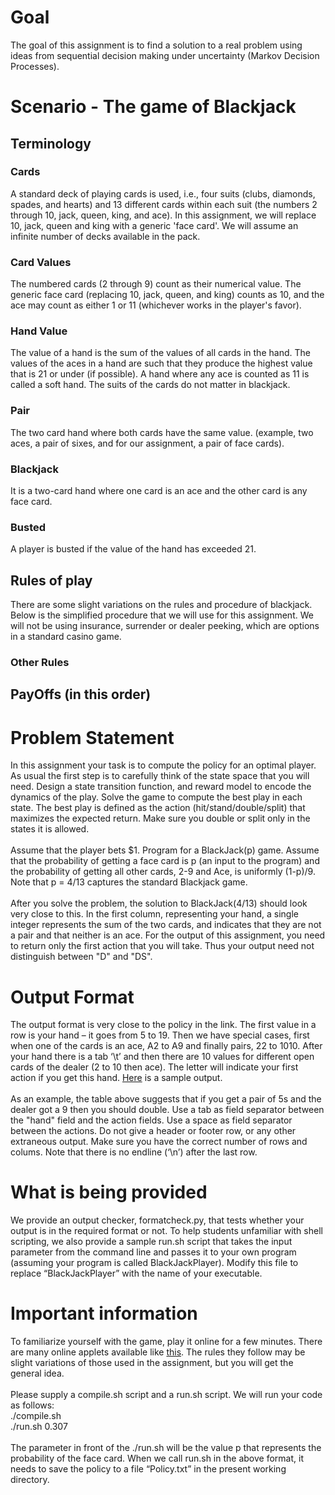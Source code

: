 # Goal
The goal of this assignment is to find a solution to a real problem using ideas from sequential decision making under uncertainty (Markov Decision Processes).

# Scenario - The game of Blackjack

## Terminology

### Cards
A standard deck of playing cards is used, i.e., four suits (clubs, diamonds, spades, and hearts) and 13 different cards within each suit (the numbers 2 through 10, jack, queen, king, and ace). In this assignment, we will replace 10, jack, queen and king with a generic 'face card'. We will assume an infinite number of decks available in the pack.
### Card Values
The numbered cards (2 through 9) count as their numerical value. The generic face card (replacing 10, jack, queen, and king) counts as 10, and the ace may count as either 1 or 11 (whichever works in the player's favor).
### Hand Value
The value of a hand is the sum of the values of all cards in the hand. The values of the aces in a hand are such that they produce the highest value that is 21 or under (if possible). A hand where any ace is counted as 11 is called a soft hand. The suits of the cards do not matter in blackjack.

### Pair
The two card hand where both cards have the same value. (example, two aces, a pair of sixes, and for our assignment, a pair of face cards).

### Blackjack
It is a two-card hand where one card is an ace and the other card is any face card.

### Busted
A player is busted if the value of the hand has exceeded 21.

## Rules of play
There are some slight variations on the rules and procedure of blackjack. Below is the simplified procedure that we will use for this assignment. We will not be using insurance, surrender or dealer peeking, which are options in a standard casino game.

### Other Rules

## PayOffs (in this order)

# Problem Statement
In this assignment your task is to compute the policy for an optimal player. As usual the first step is to carefully think of the state space that you will need. Design a state transition function, and reward model to encode the dynamics of the play. Solve the game to compute the best play in each state. The best play is defined as the action (hit/stand/double/split) that maximizes the expected return. Make sure you double or split only in the states it is allowed. <br /><br />Assume that the player bets $1. Program for a BlackJack(p) game. Assume that the probability of getting a face card is p (an input to the program) and the probability of getting all other cards, 2-9 and Ace, is uniformly (1-p)/9. Note that p = 4/13 captures the standard Blackjack game.<br /><br />
After you solve the problem, the solution to BlackJack(4/13) should look very close to this. In the first column, representing your hand, a single integer represents the sum of the two cards, and indicates that they are not a pair and that neither is an ace. For the output of this assignment, you need to return only the first action that you will take. Thus your output need not distinguish between "D" and "DS".

# Output Format
The output format is very close to the policy in the link. The first value in a row is your hand – it goes from 5 to 19. Then we have special cases, first when one of the cards is an ace, A2 to A9 and finally pairs, 22 to 1010. After your hand there is a tab ‘\t’ and then there are 10 values for different open cards of the dealer (2 to 10 then ace). The letter will indicate your first action if you get this hand. [Here](https://github.com/pradyatiitd/COL333/blob/master/Blackjack/samplePolicy.txt) is a sample output. <br /> <br />
As an example, the table above suggests that if you get a pair of 5s and the dealer got a 9 then you should double.
Use a tab as field separator between the "hand" field and the action fields. Use a space as field separator between the actions. Do not give a header or footer row, or any other extraneous output. Make sure you have the correct number of rows and colums. Note that there is no endline (‘\n’) after the last row.

# What is being provided
We provide an output checker, formatcheck.py, that tests whether your output is in the required format or not. To help students unfamiliar with shell scripting, we also provide a sample run.sh script that takes the input parameter from the command line and passes it to your own program (assuming your program is called BlackJackPlayer). Modify this file to replace “BlackJackPlayer” with the name of your executable.

# Important information
To familiarize yourself with the game, play it online for a few minutes. There are many online applets available like [this](http://www.hitorstand.net/game_m.html). The rules they follow may be slight variations of those used in the assignment, but you will get the general idea.
<br />
<br />
Please supply a compile.sh script and a run.sh script. We will run your code as follows: <br />
./compile.sh<br />
./run.sh 0.307<br />
<br />
The parameter in front of the ./run.sh will be the value p that represents the probability of the face card. When we call run.sh in the above format, it needs to save the policy to a file “Policy.txt” in the present working directory.
